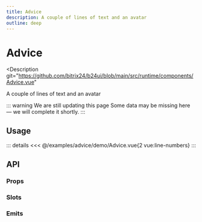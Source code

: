 ```yaml
---
title: Advice
description: A couple of lines of text and an avatar
outline: deep
---
```

<script setup>
import AdviceExample from '/examples/advice/Advice.vue';
</script>
# Advice

<Description
  git="https://github.com/bitrix24/b24ui/blob/main/src/runtime/components/Advice.vue"
>
  A couple of lines of text and an avatar
</Description>

::: warning We are still updating this page
Some data may be missing here — we will complete it shortly.
:::

## Usage

<div class="lg:min-h-[160px]">
  <ClientOnly>
    <AdviceExample />
  </ClientOnly>
</div>

::: details
<<< @/examples/advice/demo/Advice.vue{2 vue:line-numbers}
:::

## API

### Props

<ComponentProps component="Advice" />

### Slots

<ComponentSlots component="Advice" />

### Emits

<ComponentEmits component="Advice" />

